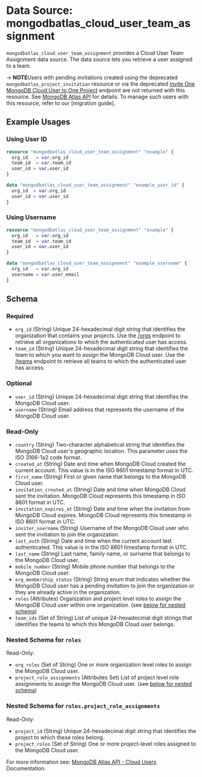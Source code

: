 # Data Source: mongodbatlas_cloud_user_team_assignment

`mongodbatlas_cloud_user_team_assignment` provides a Cloud User Team Assignment data source. The data source lets you retrieve a user assigned to a team.

-> **NOTE**Users with pending invitations created using the deprecated `mongodbatlas_project_invitation` resource or via the deprecated [Invite One MongoDB Cloud User to One Project](https://www.mongodb.com/docs/api/doc/atlas-admin-api-v2/operation/operation-getorganizationuser#tag/Projects/operation/createProjectInvitation) 
endpoint are not returned with this resource. See  [MongoDB Atlas API](https://www.mongodb.com/docs/api/doc/atlas-admin-api-v2/operation/operation-listteamusers) for details. 
To manage such users with this resource, refer to our [migration guide]<link-to-migration-guide>.

## Example Usages

### Using User ID
```terraform
resource "mongodbatlas_cloud_user_team_assignment" "example" {
  org_id   = var.org_id
  team_id  = var.team_id
  user_id = var.user_id
}

data "mongodbatlas_cloud_user_team_assignment" "example_user_id" {
  org_id  = var.org_id
  user_id = var.user_id
}
```

### Using Username
```terraform
resource "mongodbatlas_cloud_user_team_assignment" "example" {
  org_id   = var.org_id
  team_id  = var.team_id
  user_id = var.user_id
}

data "mongodbatlas_cloud_user_team_assignment" "example_username" {
  org_id   = var.org_id
  username = var.user_email
}
```


<!-- schema generated by tfplugindocs -->
## Schema

### Required

- `org_id` (String) Unique 24-hexadecimal digit string that identifies the organization that contains your projects. Use the [/orgs](#tag/Organizations/operation/listOrganizations) endpoint to retrieve all organizations to which the authenticated user has access.
- `team_id` (String) Unique 24-hexadecimal digit string that identifies the team to which you want to assign the MongoDB Cloud user. Use the [/teams](#tag/Teams/operation/listTeams) endpoint to retrieve all teams to which the authenticated user has access.

### Optional

- `user_id` (String) Unique 24-hexadecimal digit string that identifies the MongoDB Cloud user.
- `username` (String) Email address that represents the username of the MongoDB Cloud user.

### Read-Only

- `country` (String) Two-character alphabetical string that identifies the MongoDB Cloud user's geographic location. This parameter uses the ISO 3166-1a2 code format.
- `created_at` (String) Date and time when MongoDB Cloud created the current account. This value is in the ISO 8601 timestamp format in UTC.
- `first_name` (String) First or given name that belongs to the MongoDB Cloud user.
- `invitation_created_at` (String) Date and time when MongoDB Cloud sent the invitation. MongoDB Cloud represents this timestamp in ISO 8601 format in UTC.
- `invitation_expires_at` (String) Date and time when the invitation from MongoDB Cloud expires. MongoDB Cloud represents this timestamp in ISO 8601 format in UTC.
- `inviter_username` (String) Username of the MongoDB Cloud user who sent the invitation to join the organization.
- `last_auth` (String) Date and time when the current account last authenticated. This value is in the ISO 8601 timestamp format in UTC.
- `last_name` (String) Last name, family name, or surname that belongs to the MongoDB Cloud user.
- `mobile_number` (String) Mobile phone number that belongs to the MongoDB Cloud user.
- `org_membership_status` (String) String enum that indicates whether the MongoDB Cloud user has a pending invitation to join the organization or they are already active in the organization.
- `roles` (Attributes) Organization and project level roles to assign the MongoDB Cloud user within one organization. (see [below for nested schema](#nestedatt--roles))
- `team_ids` (Set of String) List of unique 24-hexadecimal digit strings that identifies the teams to which this MongoDB Cloud user belongs.

<a id="nestedatt--roles"></a>
### Nested Schema for `roles`

Read-Only:

- `org_roles` (Set of String) One or more organization level roles to assign the MongoDB Cloud user.
- `project_role_assignments` (Attributes Set) List of project level role assignments to assign the MongoDB Cloud user. (see [below for nested schema](#nestedatt--roles--project_role_assignments))

<a id="nestedatt--roles--project_role_assignments"></a>
### Nested Schema for `roles.project_role_assignments`

Read-Only:

- `project_id` (String) Unique 24-hexadecimal digit string that identifies the project to which these roles belong.
- `project_roles` (Set of String) One or more project-level roles assigned to the MongoDB Cloud user.

For more information see: [MongoDB Atlas API - Cloud Users](https://www.mongodb.com/docs/api/doc/atlas-admin-api-v2/operation/operation-listteamusers) Documentation.
